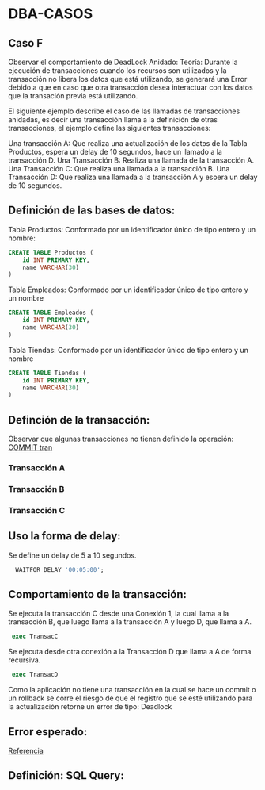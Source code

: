# DBA-CASOS
## Caso F
Observar el comportamiento de DeadLock Anidado: 
Teoría: Durante la ejecución de transacciones cuando los recursos son utilizados y la transacción no libera los datos que está utilizando, se generará una Error debido a que en  caso que otra transacción desea interactuar con los datos que la transación previa está utilizando.

El siguiente ejemplo describe el caso de las llamadas de transacciones anidadas, es decir una transacción llama a la definición de otras transacciones, el ejemplo define las siguientes transacciones: 

Una transacción A: Que realiza una actualización de los datos de la Tabla Productos, espera un delay de  10 segundos, hace un llamado a la transacción D.
Una Transacción B: Realiza una llamada de la transacción A.
Una Transacción C: Que realiza una llamada a la transacción B.
Una Transacción D: Que realiza una llamada a la transacción A y esoera un delay de 10 segundos.

## Definición de las bases de datos:
Tabla Productos: Conformado por un identificador único de tipo entero y un nombre:
```SQL
CREATE TABLE Productos (
    id INT PRIMARY KEY,
    name VARCHAR(30)
)
```

Tabla Empleados: Conformado por un identificador único de tipo entero y un nombre
```SQL
CREATE TABLE Empleados (
    id INT PRIMARY KEY,
    name VARCHAR(30)
)
```

Tabla Tiendas: Conformado por un identificador único de tipo entero y un nombre
```SQL
CREATE TABLE Tiendas (
    id INT PRIMARY KEY,
    name VARCHAR(30)
)
```

## Definción de la transacción: 
Observar que algunas transacciones no tienen definido la operación: [COMMIT tran](https://stackoverflow.com/questions/4896479/what-happens-if-you-dont-commit-a-transaction-to-a-database-say-sql-server?utm_medium=organic&utm_source=google_rich_qa&utm_campaign=google_rich_qa)
### Transacción A

### Transacción B

### Transacción C


## Uso la forma de delay:
Se define un delay de 5 a 10 segundos.
```SQL
  WAITFOR DELAY '00:05:00';  
```

## Comportamiento de la transacción:
Se ejecuta la transacción C desde una Conexión 1, la cual llama a  la transacción B, que luego llama a la transacción A y luego D, que llama a A.
```SQL
 exec TransacC
```
Se ejecuta desde otra conexión a la Transacción D que llama a A de forma recursiva.

```SQL
 exec TransacD
```
Como la aplicación no tiene una transacción en la cual se hace  un commit  o un rollback se corre el riesgo de  que el registro que se esté utilizando para la actualización retorne un error de tipo: Deadlock


## Error esperado:

[Referencia](https://msdn.microsoft.com/en-us/library/aa266504(v=vs.60).aspx)


## Definición: SQL Query:


